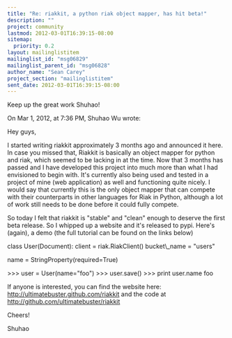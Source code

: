 ```yaml
---
title: "Re: riakkit, a python riak object mapper, has hit beta!"
description: ""
project: community
lastmod: 2012-03-01T16:39:15-08:00
sitemap:
  priority: 0.2
layout: mailinglistitem
mailinglist_id: "msg06829"
mailinglist_parent_id: "msg06828"
author_name: "Sean Carey"
project_section: "mailinglistitem"
sent_date: 2012-03-01T16:39:15-08:00
---
```



Keep up the great work Shuhao!

On Mar 1, 2012, at 7:36 PM, Shuhao Wu  wrote:

Hey guys,

I started writing riakkit approximately 3 months ago and announced it here.
In case you missed that, Riakkit is basically an object mapper for python
and riak, which seemed to be lacking in at the time. Now that 3 months has
passed and I have developed this project into much more than what I had
envisioned to begin with. It's currently also being used and tested in a
project of mine (web application) as well and functioning quite nicely. I
would say that currently this is the only object mapper that can compete
with their counterparts in other languages for Riak in Python, although a
lot of work still needs to be done before it could fully compete.

So today I felt that riakkit is "stable" and "clean" enough to deserve the
first beta release. So I whipped up a website and it's released to pypi.
Here's (again), a demo (the full tutorial can be found on the links below)

class User(Document):
 client = riak.RiakClient()
 bucket\\_name = "users"

 name = StringProperty(required=True)

&gt;&gt;&gt; user = User(name="foo")
&gt;&gt;&gt; user.save()
&gt;&gt;&gt; print user.name
foo

If anyone is interested, you can find the website here:
http://ultimatebuster.github.com/riakkit and the code at
http://github.com/ultimatebuster/riakkit

Cheers!

Shuhao
